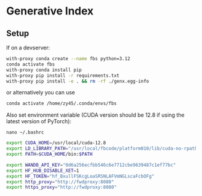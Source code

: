 # Generative Index

## Setup

If on a devserver:

```bash
with-proxy conda create --name fbs python=3.12
conda activate fbs
with-proxy conda install pip
with-proxy pip install -r requirements.txt
with-proxy pip install -e . && rm -rf ./genx.egg-info
```
or alternatively you can use
```bash
conda activate /home/zy45/.conda/envs/fbs
```

Also set environment variable (CUDA version should be 12.8 if using the latest version of PyTorch):

```
nano ~/.bashrc
```

```bash
export CUDA_HOME=/usr/local/cuda-12.8
export LD_LIBRARY_PATH="/usr/local/fbcode/platform010/lib/cuda-no-rpath-12.8:$LD_LIBRARY_PATH"
export PATH=$CUDA_HOME/bin:$PATH

export WANDB_API_KEY="0d6a256ecfbb546c6e7712cbe9639487c1ef77bc"
export HF_HUB_DISABLE_XET=1
export HF_TOKEN="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"
export http_proxy="http://fwdproxy:8080"
export https_proxy="http://fwdproxy:8080"
```

